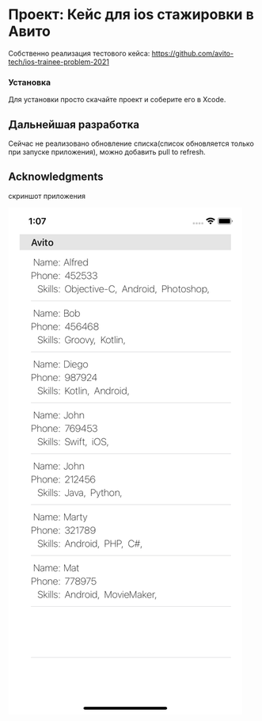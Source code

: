 # Проект: Кейс для ios стажировки в Авито

Собственно реализация тестового кейса:
https://github.com/avito-tech/ios-trainee-problem-2021

### Установка

Для установки просто скачайте проект и соберите его в Xcode.

## Дальнейшая разработка

Сейчас не реализовано обновление списка(список обновляется только при запуске приложения), можно добавить pull to refresh.


## Acknowledgments

скриншот приложения

![appImage](https://github.com/mikesemenov/avitoTraineeTestCase/blob/main/screenshot/app.png)
